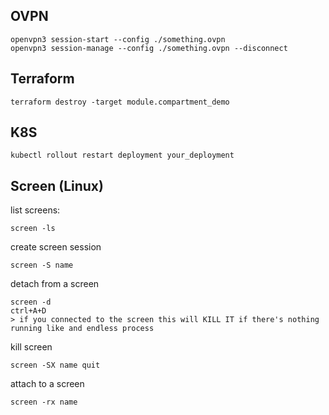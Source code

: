 ## OVPN
    openvpn3 session-start --config ./something.ovpn
    openvpn3 session-manage --config ./something.ovpn --disconnect
    
## Terraform
    terraform destroy -target module.compartment_demo
    
## K8S
	kubectl rollout restart deployment your_deployment
    
## Screen (Linux)
list screens:
	
    screen -ls

create screen session
    
    screen -S name

detach from a screen
    
    screen -d 
    ctrl+A+D
    > if you connected to the screen this will KILL IT if there's nothing running like and endless process

kill screen
    
    screen -SX name quit


attach to a screen
    
    screen -rx name
